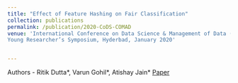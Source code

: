 ```yaml
---
title: "Effect of Feature Hashing on Fair Classification"
collection: publications
permalink: /publication/2020-CoDS-COMAD
venue: 'International Conference on Data Science & Management of Data (CODS-COMAD)
Young Researcher’s Symposium, Hyderbad, January 2020'


---
```

Authors - Ritik Dutta*, Varun Gohil*, Atishay Jain*
[Paper](https://atishayjain-ML.github.io/files/CoDS-COMAD2020.pdf)
